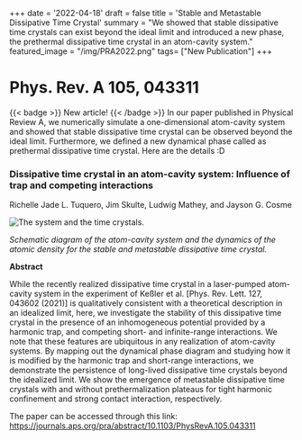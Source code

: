 +++
date = '2022-04-18'
draft = false
title = 'Stable and Metastable Dissipative Time Crystal'
summary = "We showed that stable dissipative time crystals can exist beyond the ideal limit and introduced a new phase, the prethermal dissipative time crystal in an atom-cavity system." 
featured_image = "/img/PRA2022.png"
tags= ["New Publication"]
+++

# Phys. Rev. A 105, 043311 
{{< badge >}} New article! {{< /badge >}} In our paper published in Physical Review A, we numerically simulate a one-dimensional atom-cavity system and showed that stable dissipative time crystal can be observed beyond the ideal limit. Furthermore, we defined a new dynamical phase called as prethermal dissipative time crystal. Here are the details :D

### Dissipative time crystal in an atom-cavity system: Influence of trap and competing interactions
Richelle Jade L. Tuquero, Jim Skulte, Ludwig Mathey, and Jayson G. Cosme

<img src="/img/PRA2022.png" alt="The system and the time crystals." style="display: block; margin: 0 auto;">

<i>Schematic diagram of the atom-cavity system and the dynamics of the atomic density for the stable and metastable dissipative time crystal.</i>




<b>Abstract</b>

While the recently realized dissipative time crystal in a laser-pumped atom-cavity system in the experiment of Keßler et al. [Phys. Rev. Lett. 127, 043602 (2021)] is qualitatively consistent with a theoretical description in an idealized limit, here, we investigate the stability of this dissipative time crystal in the presence of an inhomogeneous potential provided by a harmonic trap, and competing short- and infinite-range interactions. We note that these features are ubiquitous in any realization of atom-cavity systems. By mapping out the dynamical phase diagram and studying how it is modified by the harmonic trap and short-range interactions, we demonstrate the persistence of long-lived dissipative time crystals beyond the idealized limit. We show the emergence of metastable dissipative time crystals with and without prethermalization plateaus for tight harmonic confinement and strong contact interaction, respectively.


The paper can be accessed through this link: <a href="https://journals.aps.org/pra/abstract/10.1103/PhysRevA.105.043311" target="_blank" style="text-decoration: none;">https://journals.aps.org/pra/abstract/10.1103/PhysRevA.105.043311</a>



